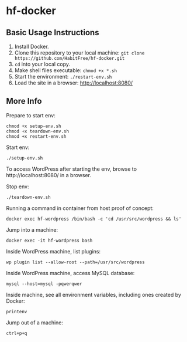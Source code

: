# hf-docker

## Basic Usage Instructions

1. Install Docker.
2. Clone this repository to your local machine: `git clone https://github.com/HabitFree/hf-docker.git`
3. `cd` into your local copy.
4. Make shell files executable: `chmod +x *.sh`
5. Start the environment: `./restart-env.sh`
6. Load the site in a browser: [http://localhost:8080/](http://localhost:8080/)

## More Info

Prepare to start env:

    chmod +x setup-env.sh
    chmod +x teardown-env.sh
    chmod +x restart-env.sh

Start env:

    ./setup-env.sh

To access WordPress after starting the env, browse to http://localhost:8080/ in
a browser.

Stop env:

    ./teardown-env.sh

Running a command in container from host proof of concept:

    docker exec hf-wordpress /bin/bash -c 'cd /usr/src/wordpress && ls'

Jump into a machine:

    docker exec -it hf-wordpress bash

Inside WordPress machine, list plugins:

    wp plugin list --allow-root --path=/usr/src/wordpress

Inside WordPress machine, access MySQL database:

    mysql --host=mysql -pqwerqwer

Inside machine, see all environment variables, including ones created by Docker:

    printenv

Jump out of a machine:

    ctrl+p+q
